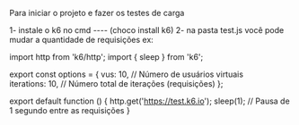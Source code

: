 Para iniciar o projeto e fazer os testes de carga

1- instale o k6 no cmd    ----   (choco install k6)
2- na pasta test.js você pode mudar a quantidade de requisições ex:

import http from 'k6/http';
import { sleep } from 'k6';

export const options = {
  vus: 10, // Número de usuários virtuais                                    
  iterations: 10, // Número total de iterações (requisições)
};

export default function () {
  http.get('https://test.k6.io');
  sleep(1); // Pausa de 1 segundo entre as requisições
}

